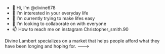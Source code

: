 - 👋 Hi, I’m @divine678
- 👀 I’m interested in your everyday life
- 🌱 I’m currently trying to make lifes easy
- 💞️ I’m looking to collaborate on with everyone 
- 📫 How to reach me on instagram Christopher_smith.90



Divine Lambert specializes on a market that helps people afford what they have been longing and hoping for.
--->
